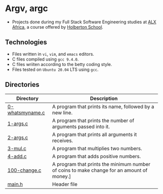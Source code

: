 # Argv, argc

- Projects done during my Full Stack Software Engineering studies at [ALX Africa](https://www.alxafrica.com/software-engineering-2022/), a course offered by [Holberton School](https://www.holbertonschool.com/).

## Technologies
- Files written in ```vi```, ```vim```, and ```emacs``` editors. 
- C files compiled using ```gcc 9.4.0```.
- C files wriiten according to the betty coding style. 
- Files tested on ```Ubuntu 20.04``` LTS using ```gcc```.

## Directories 

| Directory  | Description |
| ---  | --- |
|[0-whatsmyname.c](0-whatsmyname.c)|A program that prints its name, followed by a new line.|
|[1-args.c](1-args.c)|A  program that prints the number of arguments passed into it.|
|[2-args.c](2-args.c)|A program that prints all arguments it receives.
|[3-mul.c](3-mul.c)|A  program that multiplies two numbers.|
|[4-add.c](4-add.c)|A program that adds positive numbers.|
|[100-change.c](100-change.c)|A program that prints the minimum number of coins to make change for an amount of money.]
|[main.h](main.h)|Header file|
